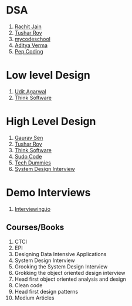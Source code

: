# DSA

1. [Rachit Jain](https://www.youtube.com/channel/UC9fDC_eBh9e_bogw87DbGKQ)
2. [Tushar Roy](https://www.youtube.com/channel/UCZLJf_R2sWyUtXSKiKlyvAw)
3. [mycodeschool](https://www.youtube.com/playlist?list=PL2_aWCzGMAwI3W_JlcBbtYTwiQSsOTa6P)
4. [Aditya Verma](https://www.youtube.com/channel/UC5WO7o71wvxMxEtLRkPhiQQ)
5. [Pep Coding](https://www.youtube.com/channel/UC7rNzgC2fEBVpb-q_acpsmw)

# Low level Design

1. [Udit Agarwal](https://www.youtube.com/user/UDIT19911)
2. [Think Software](https://www.youtube.com/c/ThinkSoftware/featured)

# High Level Design

1. [Gaurav Sen](https://www.youtube.com/channel/UCRPMAqdtSgd0Ipeef7iFsKw)
2. [Tushar Roy](https://www.youtube.com/channel/UCZLJf_R2sWyUtXSKiKlyvAw)
3. [Think Software](https://www.youtube.com/c/ThinkSoftware/featured)
4. [Sudo Code](https://www.youtube.com/channel/UCMrRRZxUAXRzjai0SSoFgdw)
5. [Tech Dummies](https://www.youtube.com/channel/UCn1XnDWhsLS5URXTi5wtFTA)
6. [System Design Interview](https://www.youtube.com/channel/UC9vLsnF6QPYuH51njmIooCQ)

# Demo Interviews

1. [Interviewing.io](https://www.youtube.com/channel/UCNc-Wa_ZNBAGzFkYbAHw9eg)

## Courses/Books

1. CTCI
2. EPI
3. Designing Data Intensive Applications
4. System Design Interview
5. Grooking the System Design Interview
6. Grokking the object oriented design interview
7. Head first object oriented analysis and design
8. Clean code
9. Head first design patterns
10. Medium Articles

